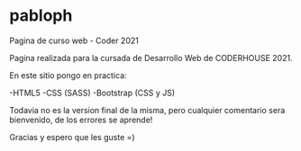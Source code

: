# pabloph
Pagina de curso web - Coder 2021

Pagina realizada para la cursada de Desarrollo Web de CODERHOUSE 2021.

En este sitio pongo en practica:

-HTML5
-CSS (SASS)
-Bootstrap (CSS y JS)

Todavia no es la version final de la misma, pero cualquier comentario sera bienvenido, de los errores se aprende!

Gracias y espero que les guste =)
